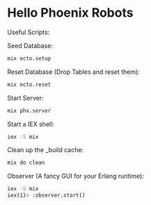 # Hello Phoenix Robots

Useful Scripts:

Seed Database:
```sh
mix ecto.setup
```

Reset Database (Drop Tables and reset them):
```sh
mix ecto.reset
```

Start Server:
```sh
mix phx.server
```

Start a IEX shell:
```sh
iex -S mix
```

Clean up the _build cache:
```sh
mix do clean
```

Observer (A fancy GUI for your Erlang runtime):
```sh
iex -S mix
iex(1)> :observer.start()
```
